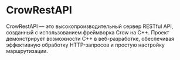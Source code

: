 # CrowRestAPI
CrowRestAPI — это высокопроизводительный сервер RESTful API, созданный с использованием фреймворка Crow на C++. Проект демонстрирует возможности C++ в веб-разработке, обеспечивая эффективную обработку HTTP-запросов и простую настройку маршрутизации. 
